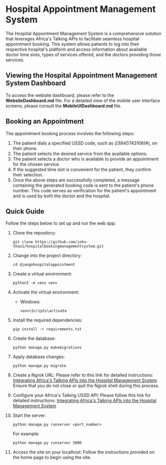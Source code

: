 # Hospital Appointment Management System

The Hospital Appointment Management System is a comprehensive solution that leverages Africa's Talking APIs to facilitate seamless hospital appointment booking. This system allows patients to log into their respective hospital's platform and access information about available doctor time slots, types of services offered, and the doctors providing those services.

## Viewing the Hospital Appointment Management System Dashboard

To access the website dashboard, please refer to the **WebsiteDashboard.md** file. For a detailed view of the mobile user interface screens, please consult the **MobileUIDashboard.md** file.

## Booking an Appointment

The appointment booking process involves the following steps:

1. The patient dials a specified USSD code, such as (*)384(*)743106(#), on their phone.
2. The patient selects the desired service from the available options.
3. The patient selects a doctor who is available to provide an appointment for the chosen service.
4. If the suggested time slot is convenient for the patient, they confirm their selection.
5. Once the above steps are successfully completed, a message containing the generated booking code is sent to the patient's phone number. This code serves as verification for the patient's appointment and is used by both the doctor and the hospital.

## Quick Guide

Follow the steps below to set up and run the web app:

1. Clone the repository:
   ```shell
   git clone https://github.com/john-thuo1/hospitalbookingmanagementsystem.git
   ```

2. Change into the project directory:
   ```shell
   cd djangohospitalappointment
   ```

3. Create a virtual environment:
   ```shell
   python3 -m venv venv
   ```

4. Activate the virtual environment:
   - Windows:
     ```shell
     venv\Scripts\activate
     ```

5. Install the required dependencies:
   ```shell
   pip install -r requirements.txt
   ```

6. Create the database:
   ```shell
   python manage.py makemigrations
   ```

7. Apply database changes:
   ```shell
   python manage.py migrate
   ```

8. Create a Ngrok URL:
   Please refer to this link for detailed instructions: [Integrating Africa's Talking APIs into the Hospital Management System](https://medium.com/@johnthuo/part-2-integrating-africas-talking-apis-into-the-hospital-management-system-5e7a2cd16345)
   Ensure that you do not close or quit the Ngrok shell during this process.

9. Configure your Africa's Talking USSD API:
   Please follow this link for detailed instructions: [Integrating Africa's Talking APIs into the Hospital Management System](https://medium.com/@johnthuo/part-2-integrating-africas-talking-apis-into-the-hospital-management-system-5e7a2cd16345)

10. Start the server:
    ```shell
    python manage.py runserver <port_number>
    ```
    For example:
    ```shell
    python manage.py runserver 3000
    ```

11. Access the site on your localhost:
    Follow the instructions provided on the home page to begin using the site.
